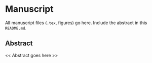 # Manuscript

All manuscript files (`.tex`, figures) go here. Include the abstract in this `README.md`.

## Abstract
<< Abstract goes here >>
